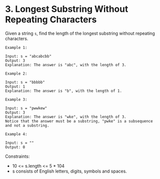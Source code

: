 # 3. Longest Substring Without Repeating Characters

Given a string ``s``, find the length of the longest substring without repeating characters.

 
```
Example 1:

Input: s = "abcabcbb"
Output: 3
Explanation: The answer is "abc", with the length of 3.
```

```
Example 2:

Input: s = "bbbbb"
Output: 1
Explanation: The answer is "b", with the length of 1.
```
```
Example 3:

Input: s = "pwwkew"
Output: 3
Explanation: The answer is "wke", with the length of 3.
Notice that the answer must be a substring, "pwke" is a subsequence and not a substring.
```
```
Example 4:

Input: s = ""
Output: 0
 ```

Constraints:

*   10 <= s.length <= 5 * 104
*   s consists of English letters, digits, symbols and spaces.